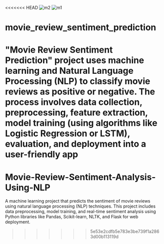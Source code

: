 <<<<<<< HEAD
![m2](https://github.com/user-attachments/assets/08a35ef3-eb47-4b66-9582-48660efdcca6)
![m1](https://github.com/user-attachments/assets/f0ffbcfb-62d5-4b44-b303-f855ef99a9b6)
# movie_review_sentiment_prediction
 "Movie Review Sentiment Prediction" project uses machine learning and Natural Language Processing (NLP) to classify movie reviews as positive or negative. The process involves data collection, preprocessing, feature extraction, model training (using algorithms like Logistic Regression or LSTM), evaluation, and deployment into a user-friendly app
=======
# Movie-Review-Sentiment-Analysis-Using-NLP
A machine learning project that predicts the sentiment of movie reviews using natural language processing (NLP) techniques. This project includes data preprocessing, model training, and real-time sentiment analysis using Python libraries like Pandas, Scikit-learn, NLTK, and Flask for web deployment.
>>>>>>> 5e53e2cdfb5e783e3be739f1a2863d00b113119d

